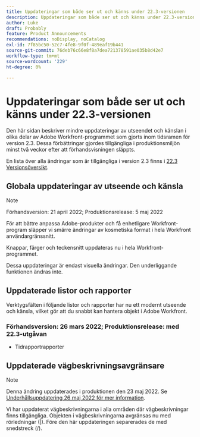 ```yaml
---
title: Uppdateringar som både ser ut och känns under 22.3-versionen
description: Uppdateringar som både ser ut och känns under 22.3-versionen
author: Luke
draft: Probably
feature: Product Announcements
recommendations: noDisplay, noCatalog
exl-id: 7f85bc50-52c7-4fe8-9f0f-489eaf19b441
source-git-commit: 76deb76c66e8f8a7dea721378591ae035b8d42e7
workflow-type: tm+mt
source-wordcount: '229'
ht-degree: 0%

---
```


# Uppdateringar som både ser ut och känns under 22.3-versionen

Den här sidan beskriver mindre uppdateringar av utseendet och känslan i olika delar av Adobe Workfront-programmet som gjorts inom tidsramen för version 2.3. Dessa förbättringar gjordes tillgängliga i produktionsmiljön minst två veckor efter att förhandsvisningen släppts.

En lista över alla ändringar som är tillgängliga i version 2.3 finns i [22.3 Versionsöversikt](../../../product-announcements/product-releases/22.3-release-activity/22-3-release-overview.md).

## Globala uppdateringar av utseende och känsla

>[!NOTE]
>
>Förhandsversion: 21 april 2022; Produktionsrelease: 5 maj 2022

För att bättre anpassa Adobe-produkter och få enhetligare Workfront-program släpper vi smärre ändringar av kosmetiska format i hela Workfront användargränssnitt.

Knappar, färger och teckensnitt uppdateras nu i hela Workfront-programmet.

Dessa uppdateringar är endast visuella ändringar. Den underliggande funktionen ändras inte.

## Uppdaterade listor och rapporter

Verktygsfälten i följande listor och rapporter har nu ett modernt utseende och känsla, vilket gör att du snabbt kan hantera objekt i Adobe Workfront.

### Förhandsversion: 26 mars 2022; Produktionsrelease: med 22.3-utgåvan

* Tidrapportrapporter

## Uppdaterade vägbeskrivningsavgränsare

>[!NOTE]
>
>Denna ändring uppdaterades i produktionen den 23 maj 2022. Se [Underhållsuppdatering 26 maj 2022 för mer information](https://one.workfront.com/s/article/Maintenance-Update-on-May-26-2022).

Vi har uppdaterat vägbeskrivningarna i alla områden där vägbeskrivningar finns tillgängliga. Objekten i vägbeskrivningarna avgränsas nu med rörledningar (|). Före den här uppdateringen separerades de med snedstreck (/).
